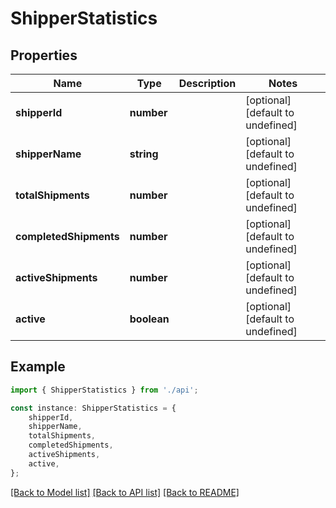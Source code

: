 # ShipperStatistics


## Properties

Name | Type | Description | Notes
------------ | ------------- | ------------- | -------------
**shipperId** | **number** |  | [optional] [default to undefined]
**shipperName** | **string** |  | [optional] [default to undefined]
**totalShipments** | **number** |  | [optional] [default to undefined]
**completedShipments** | **number** |  | [optional] [default to undefined]
**activeShipments** | **number** |  | [optional] [default to undefined]
**active** | **boolean** |  | [optional] [default to undefined]

## Example

```typescript
import { ShipperStatistics } from './api';

const instance: ShipperStatistics = {
    shipperId,
    shipperName,
    totalShipments,
    completedShipments,
    activeShipments,
    active,
};
```

[[Back to Model list]](../README.md#documentation-for-models) [[Back to API list]](../README.md#documentation-for-api-endpoints) [[Back to README]](../README.md)

